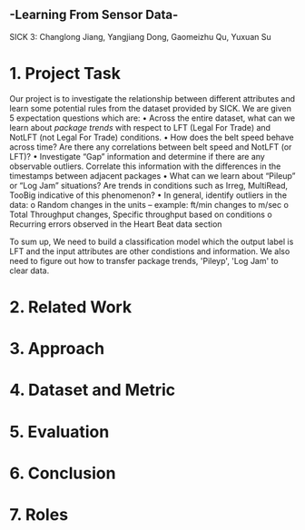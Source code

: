 ## -Learning From Sensor Data-
SICK 3: Changlong Jiang, Yangjiang Dong, Gaomeizhu Qu, Yuxuan Su

# 1. Project Task
Our project is to investigate the relationship between different attributes and learn some potential rules from the dataset provided by SICK. 
We are given 5 expectation questions which are:
•	Across the entire dataset, what can we learn about _package trends_ with respect to LFT (Legal For Trade) and NotLFT (not Legal For Trade) conditions.
•	How does the belt speed behave across time? Are there any correlations between belt speed and NotLFT (or LFT)?
•	Investigate “Gap” information and determine if there are any observable outliers. Correlate this information with the differences in the timestamps between adjacent packages
•	What can we learn about “Pileup” or “Log Jam” situations? Are trends in conditions such as Irreg, MultiRead, TooBig indicative of this phenomenon?
•	In general, identify outliers in the data: 
o	Random changes in the units – example: ft/min changes to m/sec
o	Total Throughput changes, Specific throughput based on conditions
o	Recurring errors observed in the Heart Beat data section

To sum up, We need to build a classification model which the output label is LFT and the input attributes are other condistions and information. We also need to figure out how to transfer package trends, 'Pileyp', 'Log Jam' to clear data.

# 2. Related Work
# 3. Approach


# 4. Dataset and Metric


# 5. Evaluation


# 6. Conclusion


# 7. Roles






